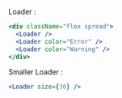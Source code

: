 Loader :

```jsx
<div className="flex spread">
  <Loader />
  <Loader color="Error" />
  <Loader color="Warning" />
</div>
```

Smaller Loader :

```jsx
<Loader size={30} />
```
